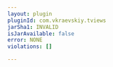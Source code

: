 ```yaml
---
layout: plugin
pluginId: com.vkraevskiy.tviews
jarSha1: INVALID
isJarAvailable: false
error: NONE
violations: []

---
```

